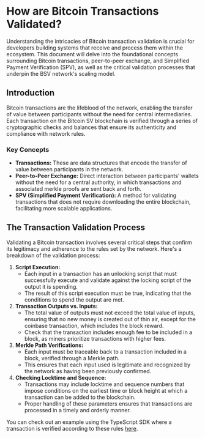 # How are Bitcoin Transactions Validated?

Understanding the intricacies of Bitcoin transaction validation is crucial for developers building systems that receive and process them within the ecosystem. This document will delve into the foundational concepts surrounding Bitcoin transactions, peer-to-peer exchange, and Simplified Payment Verification (SPV), as well as the critical validation processes that underpin the BSV network's scaling model.

## Introduction

Bitcoin transactions are the lifeblood of the network, enabling the transfer of value between participants without the need for central intermediaries. Each transaction on the Bitcoin SV blockchain is verified through a series of cryptographic checks and balances that ensure its authenticity and compliance with network rules.

### Key Concepts

* **Transactions:** These are data structures that encode the transfer of value between participants in the network.
* **Peer-to-Peer Exchange:** Direct interaction between participants' wallets without the need for a central authority, in which transactions and associated merkle proofs are sent back and forth.
* **SPV (Simplified Payment Verification):** A method for validating transactions that does not require downloading the entire blockchain, facilitating more scalable applications.

## The Transaction Validation Process

Validating a Bitcoin transaction involves several critical steps that confirm its legitimacy and adherence to the rules set by the network. Here's a breakdown of the validation process:

1. **Script Execution:**
   * Each input in a transaction has an unlocking script that must successfully execute and validate against the locking script of the output it is spending.
   * The result of this script execution must be true, indicating that the conditions to spend the output are met.
2. **Transaction Outputs vs. Inputs:**
   * The total value of outputs must not exceed the total value of inputs, ensuring that no new money is created out of thin air, except for the coinbase transaction, which includes the block reward.
   * Check that the transaction includes enough fee to be included in a block, as miners prioritize transactions with higher fees.
3. **Merkle Path Verifications:**
   * Each input must be traceable back to a transaction included in a block, verified through a Merkle path.
   * This ensures that each input used is legitimate and recognized by the network as having been previously confirmed.
4. **Checking Locktime and Sequence:**
   * Transactions may include locktime and sequence numbers that impose conditions on the earliest time or block height at which a transaction can be added to the blockchain.
   * Proper handling of these parameters ensures that transactions are processed in a timely and orderly manner.

You can check out an example using the TypeScript SDK where a transaction is verified according to these rules [here](../examples/example\_verifying\_beef.md).
